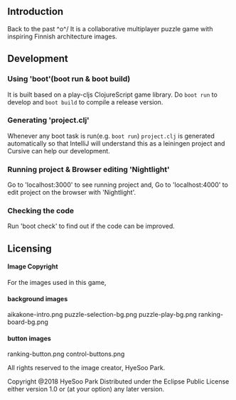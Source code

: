 ## Introduction
Back to the past \^o^/
It is a collaborative multiplayer puzzle game with inspiring Finnish architecture images.

## Development 
### Using 'boot'(boot run & boot build) 
It is built based on a play-cljs ClojureScript game library.
Do `boot run` to develop and `boot build` to compile a release version.

### Generating 'project.clj' 
Whenever any boot task is run(e.g. `boot run`) `project.clj` is generated automatically
so that IntelliJ will understand this as a leiningen project and Cursive can help our development.

### Running project & Browser editing 'Nightlight'
Go to 'localhost:3000' to see running project and, 
Go to 'localhost:4000' to edit project on the browser with 'Nightlight'.

### Checking the code 
Run 'boot check' to find out if the code can be improved.

## Licensing
#### Image Copyright

For the images used in this game,

#### background images

aikakone-intro.png
puzzle-selection-bg.png
puzzle-play-bg.png
ranking-board-bg.png

#### button images
ranking-button.png
control-buttons.png

All rights reserved to the image creator, HyeSoo Park.

Copyright @2018 HyeSoo Park 
Distributed under the Eclipse Public License either version 1.0 or (at your option) any later version.
